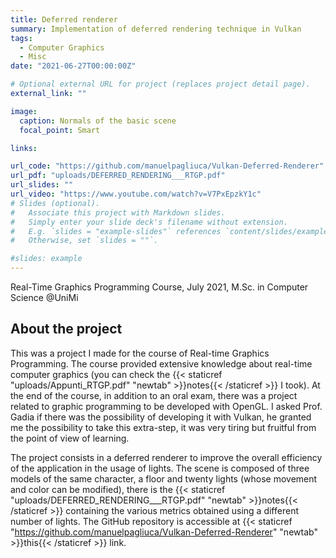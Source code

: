 ```yaml
---
title: Deferred renderer
summary: Implementation of deferred rendering technique in Vulkan
tags:
  - Computer Graphics
  - Misc
date: "2021-06-27T00:00:00Z"

# Optional external URL for project (replaces project detail page).
external_link: ""

image:
  caption: Normals of the basic scene
  focal_point: Smart

links:

url_code: "https://github.com/manuelpagliuca/Vulkan-Deferred-Renderer"
url_pdf: "uploads/DEFERRED_RENDERING___RTGP.pdf"
url_slides: ""
url_video: "https://www.youtube.com/watch?v=V7PxEpzkY1c"
# Slides (optional).
#   Associate this project with Markdown slides.
#   Simply enter your slide deck's filename without extension.
#   E.g. `slides = "example-slides"` references `content/slides/example-slides.md`.
#   Otherwise, set `slides = ""`.

#slides: example
---
```

Real-Time Graphics Programming Course, July 2021, M.Sc. in Computer Science @UniMi

## About the project
This was a project I made for the course of Real-time Graphics Programming. The course provided extensive knowledge about real-time computer graphics (you can check the {{< staticref "uploads/Appunti_RTGP.pdf" "newtab" >}}notes{{< /staticref >}} I took). At the end of the course, in addition to an oral exam, there was a project related to graphic programming to be developed with OpenGL. I asked Prof. Gadia if there was the possibility of developing it with Vulkan, he granted me the possibility to take this extra-step, it was very tiring but fruitful from the point of view of learning.

The project consists in a deferred renderer to improve the overall efficiency of the application in the usage of lights. The scene is composed of three models of the same character, a floor and twenty lights (whose movement and color can be modified), there is the {{< staticref "uploads/DEFERRED_RENDERING___RTGP.pdf" "newtab" >}}notes{{< /staticref >}} containing the various metrics obtained using a different number of lights. The GitHub repository is accessible at {{< staticref "https://github.com/manuelpagliuca/Vulkan-Deferred-Renderer" "newtab" >}}this{{< /staticref >}} link.

